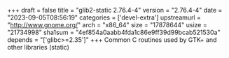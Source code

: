 +++
draft = false
title = "glib2-static 2.76.4-4"
version = "2.76.4-4"
date = "2023-09-05T08:56:19"
categories = ['devel-extra']
upstreamurl = "http://www.gnome.org/"
arch = "x86_64"
size = "17878644"
usize = "21734998"
sha1sum = "4ef854a0aabb4fda1c86e9ff39d99bcab521530a"
depends = "['glibc>=2.35']"
+++
Common C routines used by GTK+ and other libraries (static)